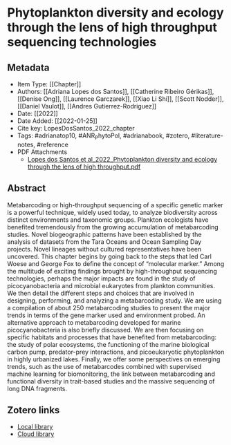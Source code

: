 # Phytoplankton diversity and ecology through the lens of high throughput sequencing technologies

## Metadata

* Item Type: [[Chapter]]
* Authors: [[Adriana Lopes dos Santos]], [[Catherine Ribeiro Gérikas]], [[Denise Ong]], [[Laurence Garczarek]], [[Xiao Li Shi]], [[Scott Nodder]], [[Daniel Vaulot]], [[Andres Gutierrez-Rodriguez]]
* Date: [[2022]]
* Date Added: [[2022-01-25]]
* Cite key: LopesDosSantos_2022_chapter
* Tags: #adrianatop10, #ANR<sub>P</sub>hytoPol, #adrianabook, #zotero, #literature-notes, #reference
* PDF Attachments
	- [Lopes dos Santos et al_2022_Phytoplankton diversity and ecology through the lens of high throughput.pdf](zotero://open-pdf/library/items/G864HR6E)

## Abstract

Metabarcoding or high-throughput sequencing of a specific genetic marker is a powerful technique, widely used today, to analyze biodiversity across distinct environments and taxonomic groups. Plankton ecologists have benefited tremendously from the growing accumulation of metabarcoding studies. Novel biogeographic patterns have been established by the analysis of datasets from the Tara Oceans and Ocean Sampling Day projects. Novel lineages without cultured representatives have been uncovered. This chapter begins by going back to the steps that led Carl Woese and George Fox to define the concept of “molecular marker.” Among the multitude of exciting findings brought by high-throughput sequencing technologies, perhaps the major impacts are found in the study of picocyanobacteria and microbial eukaryotes from plankton communities. We then detail the different steps and choices that are involved in designing, performing, and analyzing a metabarcoding study. We are using a compilation of about 250 metabarcoding studies to present the major trends in terms of the gene marker used and environment probed. An alternative approach to metabarcoding developed for marine picocyanobacteria is also briefly discussed. We are then focusing on specific habitats and processes that have benefited from metabarcoding: the study of polar ecosystems, the functioning of the marine biological carbon pump, predator-prey interactions, and picoeukaryotic phytoplankton in highly urbanized lakes. Finally, we offer some perspectives on emerging trends, such as the use of metabarcodes combined with supervised machine learning for biomonitoring, the link between metabarcoding and functional diversity in trait-based studies and the massive sequencing of long DNA fragments.


##  Zotero links
* [Local library](zotero://select/items/1_4JK4BRUQ)
* [Cloud library](http://zotero.org/users/7663897/items/4JK4BRUQ)
